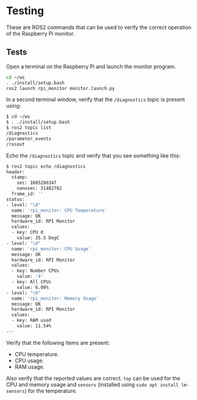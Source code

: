# Testing

These are ROS2 commands that can be used to verify the correct operation of the Raspberry Pi monitor.

## Tests

Open a terminal on the Raspberry Pi and launch the monitor program.

```bash
cd ~/ws
. ./install/setup.bash
ros2 launch rpi_monitor monitor.launch.py
```

In a second terminal window, verify that the `/diagnostics` topic is present using:

```bash
$ cd ~/ws
$ . ./install/setup.bash
$ ros2 topic list
/diagnostics
/parameter_events
/rosout
```

Echo the `/diagnostics` topic and verify that you see something like this:

```bash
$ ros2 topic echo /diagnostics
header:
  stamp:
    sec: 1685286347
    nanosec: 31482782
  frame_id: ''
status:
- level: "\0"
  name: 'rpi_monitor: CPU Temperature'
  message: OK
  hardware_id: RPI Monitor
  values:
  - key: CPU 0
    value: 35.5 DegC
- level: "\0"
  name: 'rpi_monitor: CPU Usage'
  message: OK
  hardware_id: RPI Monitor
  values:
  - key: Number CPUs
    value: '4'
  - key: All CPUs
    value: 6.00%
- level: "\0"
  name: 'rpi_monitor: Memory Usage'
  message: OK
  hardware_id: RPI Monitor
  values:
  - key: RAM used
    value: 11.54%
---
```

Verify that the following items are present:

* CPU temperature.
* CPU usage.
* RAM usage.

Also verify that the reported values are correct. `top` can be used for the CPU and memory usage and `sensors` (installed using `sudo apt install lm-sensors`) for the temperature.
